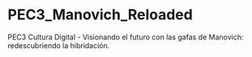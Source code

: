 # PEC3_Manovich_Reloaded
PEC3 Cultura Digital - Visionando el futuro con las gafas de Manovich: redescubriendo la hibridación.

